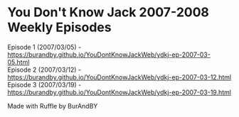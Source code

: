 # You Don't Know Jack 2007-2008 Weekly Episodes

Episode 1 (2007/03/05) - https://burandby.github.io/YouDontKnowJackWeb/ydkj-ep-2007-03-05.html <br/>
Episode 2 (2007/03/12) - https://burandby.github.io/YouDontKnowJackWeb/ydkj-ep-2007-03-12.html <br/>
Episode 3 (2007/03/19) - https://burandby.github.io/YouDontKnowJackWeb/ydkj-ep-2007-03-19.html <br/>



Made with Ruffle by BurAndBY
